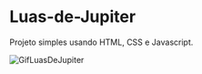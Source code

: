 # Luas-de-Jupiter

Projeto simples usando HTML, CSS e Javascript.

<img src="LuasDeJupiter.gif" alt="GifLuasDeJupiter">
